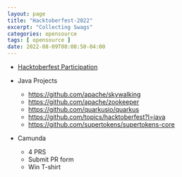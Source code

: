 ```yaml
---
layout: page
title: "Hacktoberfest-2022"
excerpt: "Collecting Swags"
categories: opensource
tags: [ opensource ]
date: 2022-08-09T08:08:50-04:00
---
```


* [Hacktoberfest Participation](https://hacktoberfest.com/participation/)


* Java Projects
  * https://github.com/apache/skywalking
  * https://github.com/apache/zookeeper
  * https://github.com/quarkusio/quarkus 
  * https://github.com/topics/hacktoberfest?l=java
  * https://github.com/supertokens/supertokens-core


* Camunda
  * 4 PRS
  * Submit PR form
  * Win T-shirt



